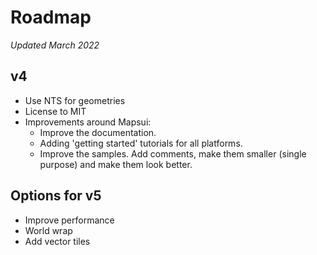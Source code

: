 # Roadmap 
*Updated March 2022*

## v4
- Use NTS for geometries
- License to MIT
- Improvements around Mapsui:
  - Improve the documentation.
  - Adding 'getting started' tutorials for all platforms.
  - Improve the samples. Add comments, make them smaller (single purpose) and make them look better. 

## Options for v5
- Improve performance
- World wrap
- Add vector tiles
